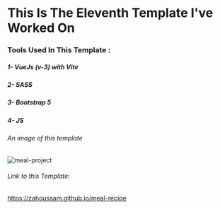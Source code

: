 # This Is The Eleventh Template I've Worked On

### Tools Used In This Template :
##### 1- VueJs (v-3) with Vite
##### 2- SASS
##### 3- Bootstrap 5
##### 4- JS
###### An image of this template
![meal-project](https://github.com/ZaHoussam/meal-recipe/assets/89077423/2924009d-0208-4d20-b892-b4d5e8616041)

###### Link to this Template:
https://zahoussam.github.io/meal-recipe
